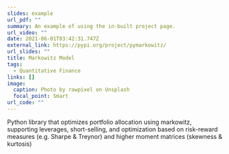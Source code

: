```yaml
---
slides: example
url_pdf: ""
summary: An example of using the in-built project page.
url_video: ""
date: 2021-06-01T03:42:31.747Z
external_link: https://pypi.org/project/pymarkowitz/
url_slides: ""
title: Markowitz Model
tags:
  - Quantitative Finance
links: []
image:
  caption: Photo by rawpixel on Unsplash
  focal_point: Smart
url_code: ""
---
```

Python library that optimizes portfolio allocation using markowitz, supporting leverages, short-selling, and optimization based on risk-reward measures (e.g. Sharpe & Treynor) and higher moment matrices (skewness & kurtosis)